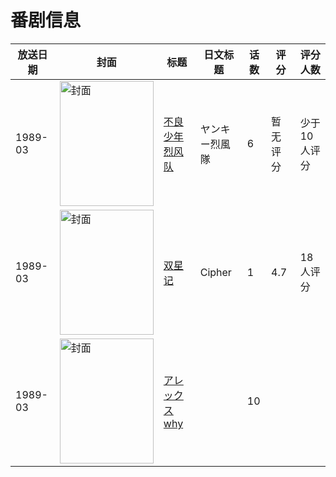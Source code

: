 # 番剧信息

|放送日期|封面|标题|日文标题|话数|评分|评分人数|
|---|---|---|---|---|---|---|
|1989-03|<img src="//lain.bgm.tv/pic/cover/c/9e/b8/103182_SRQCy.jpg" alt="封面" style="width:150px;height:200px;object-fit:cover;">|[不良少年烈风队](https://bangumi.tv/subject/103182)|ヤンキー烈風隊|6|暂无评分|少于10人评分|
|1989-03|<img src="//lain.bgm.tv/pic/cover/c/49/51/197886_mEM35.jpg" alt="封面" style="width:150px;height:200px;object-fit:cover;">|[双星记](https://bangumi.tv/subject/197886)|Cipher|1|4.7|18人评分|
|1989-03|<img src="//lain.bgm.tv/pic/cover/c/23/29/314190_zOcK1.jpg" alt="封面" style="width:150px;height:200px;object-fit:cover;">|[アレックスwhy](https://bangumi.tv/subject/314190)||10|||
